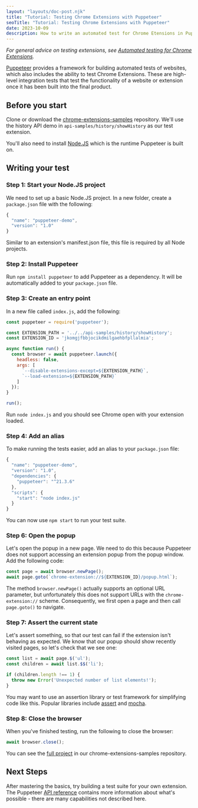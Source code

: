 ```yaml
---
layout: "layouts/doc-post.njk"
title: "Tutorial: Testing Chrome Extensions with Puppeteer"
seoTitle: "Tutorial: Testing Chrome Extensions with Puppeteer"
date: 2023-10-09
description: How to write an automated test for Chrome Etensions in Puppeteer.
---
```


_For general advice on testing extensions, see
[Automated testing for Chrome Extensions][automated-testing]._

[Puppeteer][puppeteer] provides a framework for building automated tests of websites, which also
includes the ability to test Chrome Extensions. These are high-level integration tests that test the
functionality of a website or extension once it has been built into the final product.

## Before you start

Clone or download the [chrome-extensions-samples][samples-repo] repository. We'll use the history
API demo in `api-samples/history/showHistory` as our test extension.

You'll also need to install [Node.JS][node] which is the runtime Puppeteer is built on.

## Writing your test

### Step 1: Start your Node.JS project

We need to set up a basic Node.JS project. In a new folder, create a `package.json` file with the
following:

```js
{
  "name": "puppeteer-demo",
  "version": "1.0"
}
```

Similar to an extension's manifest.json file, this file is required by all Node projects.

### Step 2: Install Puppeteer

Run `npm install puppeteer` to add Puppeteer as a dependency. It will be automatically added to your
`package.json` file.

### Step 3: Create an entry point

In a new file called `index.js`, add the following:

```js
const puppeteer = require('puppeteer');

const EXTENSION_PATH = '../../api-samples/history/showHistory';
const EXTENSION_ID = 'jkomgjfbbjocikdmilgaehbfpllalmia';

async function run() {
  const browser = await puppeteer.launch({
    headless: false,
    args: [
      `--disable-extensions-except=${EXTENSION_PATH}`,
      `--load-extension=${EXTENSION_PATH}`
    ]
  });
}

run();
```

Run `node index.js` and you should see Chrome open with your extension loaded.

### Step 4: Add an alias

To make running the tests easier, add an alias to your `package.json` file:

```js
{
  "name": "puppeteer-demo",
  "version": "1.0",
  "dependencies": {
    "puppeteer": "^21.3.6"
  },
  "scripts": {
    "start": "node index.js"
  }
}
```

You can now use `npm start` to run your test suite.

### Step 6: Open the popup

Let's open the popup in a new page. We need to do this because Puppeteer does not support accessing
an extension popup from the popup window. Add the following code:

```js
const page = await browser.newPage();
await page.goto(`chrome-extension://${EXTENSION_ID}/popup.html`);
```

The method `browser.newPage()` actually supports an optional URL parameter, but unfortunately this
does not support URLs with the `chrome-extension://` scheme. Consequently, we first open a page and
then call `page.goto()` to navigate.

### Step 7: Assert the current state

Let's assert something, so that our test can fail if the extension isn't behaving as expected. We
know that our popup should show recently visited pages, so let's check that we see one:

```js
const list = await page.$('ul');
const children = await list.$$('li');

if (children.length !== 1) {
  throw new Error('Unexpected number of list elements!');
}
```

You may want to use an assertion library or test framework for simplifying code like this. Popular
libraries include [assert][assert] and [mocha][mocha].

### Step 8: Close the browser

When you've finished testing, run the following to close the browser:

```js
await browser.close();
```

You can see the [full project][full-project] in our chrome-extensions-samples repository.

## Next Steps

After mastering the basics, try building a test suite for your own extension. The Puppeteer [API reference][api-reference] contains more information about what's possible - there are many capabilities not described here.

[automated-testing]: /docs/extensions/mv3/automated-testing
[puppeteer]: https://github.com/puppeteer/puppeteer
[samples-repo]: https://github.com/GoogleChrome/chrome-extensions-samples
[node]: https://nodejs.org/
[mocha]: https://www.npmjs.com/package/mocha
[assert]: https://www.npmjs.com/package/assert
[full-project]: https://github.com/GoogleChrome/chrome-extensions-samples/tree/main/functional-samples/tutorial.puppeteer
[api-reference]: https://pptr.dev/api
[consistent-id]: /docs/extensions/mv3/automated-testing/#setting-an-extension-id
